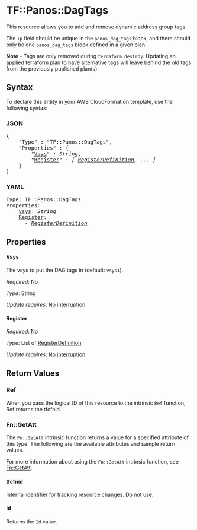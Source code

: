 # TF::Panos::DagTags

This resource allows you to add and remove dynamic address group tags.

The `ip` field should be unique in the `panos_dag_tags` block, and there
should only be one `panos_dag_tags` block defined in a given plan.

**Note** - Tags are only removed during `terraform destroy`.  Updating an
applied terraform plan to have alternative tags will leave behind the
old tags from the previously published plan(s).

## Syntax

To declare this entity in your AWS CloudFormation template, use the following syntax:

### JSON

<pre>
{
    "Type" : "TF::Panos::DagTags",
    "Properties" : {
        "<a href="#vsys" title="Vsys">Vsys</a>" : <i>String</i>,
        "<a href="#register" title="Register">Register</a>" : <i>[ <a href="registerdefinition.md">RegisterDefinition</a>, ... ]</i>
    }
}
</pre>

### YAML

<pre>
Type: TF::Panos::DagTags
Properties:
    <a href="#vsys" title="Vsys">Vsys</a>: <i>String</i>
    <a href="#register" title="Register">Register</a>: <i>
      - <a href="registerdefinition.md">RegisterDefinition</a></i>
</pre>

## Properties

#### Vsys

The vsys to put the DAG tags in (default: `vsys1`).

_Required_: No

_Type_: String

_Update requires_: [No interruption](https://docs.aws.amazon.com/AWSCloudFormation/latest/UserGuide/using-cfn-updating-stacks-update-behaviors.html#update-no-interrupt)

#### Register

_Required_: No

_Type_: List of <a href="registerdefinition.md">RegisterDefinition</a>

_Update requires_: [No interruption](https://docs.aws.amazon.com/AWSCloudFormation/latest/UserGuide/using-cfn-updating-stacks-update-behaviors.html#update-no-interrupt)

## Return Values

### Ref

When you pass the logical ID of this resource to the intrinsic `Ref` function, Ref returns the tfcfnid.

### Fn::GetAtt

The `Fn::GetAtt` intrinsic function returns a value for a specified attribute of this type. The following are the available attributes and sample return values.

For more information about using the `Fn::GetAtt` intrinsic function, see [Fn::GetAtt](https://docs.aws.amazon.com/AWSCloudFormation/latest/UserGuide/intrinsic-function-reference-getatt.html).

#### tfcfnid

Internal identifier for tracking resource changes. Do not use.

#### Id

Returns the <code>Id</code> value.

